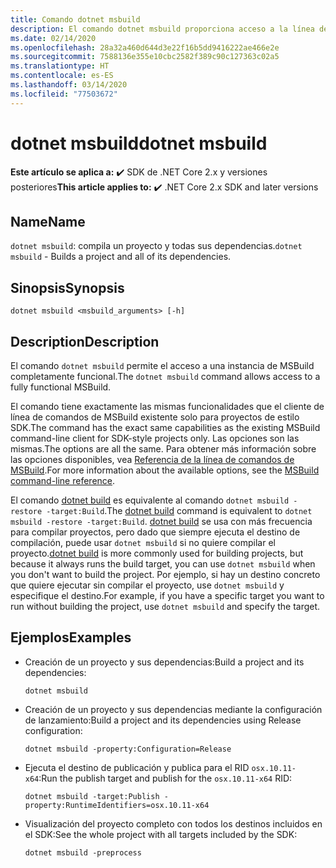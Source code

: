 ```yaml
---
title: Comando dotnet msbuild
description: El comando dotnet msbuild proporciona acceso a la línea de comandos de MSBuild.
ms.date: 02/14/2020
ms.openlocfilehash: 28a32a460d644d3e22f16b5dd9416222ae466e2e
ms.sourcegitcommit: 7588136e355e10cbc2582f389c90c127363c02a5
ms.translationtype: HT
ms.contentlocale: es-ES
ms.lasthandoff: 03/14/2020
ms.locfileid: "77503672"
---
```

# <a name="dotnet-msbuild"></a><span data-ttu-id="7c15c-103">dotnet msbuild</span><span class="sxs-lookup"><span data-stu-id="7c15c-103">dotnet msbuild</span></span>

<span data-ttu-id="7c15c-104">**Este artículo se aplica a:** ✔️ SDK de .NET Core 2.x y versiones posteriores</span><span class="sxs-lookup"><span data-stu-id="7c15c-104">**This article applies to:** ✔️ .NET Core 2.x SDK and later versions</span></span>

## <a name="name"></a><span data-ttu-id="7c15c-105">Name</span><span class="sxs-lookup"><span data-stu-id="7c15c-105">Name</span></span>

<span data-ttu-id="7c15c-106">`dotnet msbuild`: compila un proyecto y todas sus dependencias.</span><span class="sxs-lookup"><span data-stu-id="7c15c-106">`dotnet msbuild` - Builds a project and all of its dependencies.</span></span>

## <a name="synopsis"></a><span data-ttu-id="7c15c-107">Sinopsis</span><span class="sxs-lookup"><span data-stu-id="7c15c-107">Synopsis</span></span>

`dotnet msbuild <msbuild_arguments> [-h]`

## <a name="description"></a><span data-ttu-id="7c15c-108">Description</span><span class="sxs-lookup"><span data-stu-id="7c15c-108">Description</span></span>

<span data-ttu-id="7c15c-109">El comando `dotnet msbuild` permite el acceso a una instancia de MSBuild completamente funcional.</span><span class="sxs-lookup"><span data-stu-id="7c15c-109">The `dotnet msbuild` command allows access to a fully functional MSBuild.</span></span>

<span data-ttu-id="7c15c-110">El comando tiene exactamente las mismas funcionalidades que el cliente de línea de comandos de MSBuild existente solo para proyectos de estilo SDK.</span><span class="sxs-lookup"><span data-stu-id="7c15c-110">The command has the exact same capabilities as the existing MSBuild command-line client for SDK-style projects only.</span></span> <span data-ttu-id="7c15c-111">Las opciones son las mismas.</span><span class="sxs-lookup"><span data-stu-id="7c15c-111">The options are all the same.</span></span> <span data-ttu-id="7c15c-112">Para obtener más información sobre las opciones disponibles, vea [Referencia de la línea de comandos de MSBuild](/visualstudio/msbuild/msbuild-command-line-reference).</span><span class="sxs-lookup"><span data-stu-id="7c15c-112">For more information about the available options, see the [MSBuild command-line reference](/visualstudio/msbuild/msbuild-command-line-reference).</span></span>

<span data-ttu-id="7c15c-113">El comando [dotnet build](dotnet-build.md) es equivalente al comando `dotnet msbuild -restore -target:Build`.</span><span class="sxs-lookup"><span data-stu-id="7c15c-113">The [dotnet build](dotnet-build.md) command is equivalent to `dotnet msbuild -restore -target:Build`.</span></span> <span data-ttu-id="7c15c-114">[dotnet build](dotnet-build.md) se usa con más frecuencia para compilar proyectos, pero dado que siempre ejecuta el destino de compilación, puede usar `dotnet msbuild` si no quiere compilar el proyecto.</span><span class="sxs-lookup"><span data-stu-id="7c15c-114">[dotnet build](dotnet-build.md) is more commonly used for building projects, but because it always runs the build target, you can use `dotnet msbuild` when you don't want to build the project.</span></span> <span data-ttu-id="7c15c-115">Por ejemplo, si hay un destino concreto que quiere ejecutar sin compilar el proyecto, use `dotnet msbuild` y especifique el destino.</span><span class="sxs-lookup"><span data-stu-id="7c15c-115">For example, if you have a specific target you want to run without building the project, use `dotnet msbuild` and specify the target.</span></span>

## <a name="examples"></a><span data-ttu-id="7c15c-116">Ejemplos</span><span class="sxs-lookup"><span data-stu-id="7c15c-116">Examples</span></span>

- <span data-ttu-id="7c15c-117">Creación de un proyecto y sus dependencias:</span><span class="sxs-lookup"><span data-stu-id="7c15c-117">Build a project and its dependencies:</span></span>

  ```dotnetcli
  dotnet msbuild
  ```

- <span data-ttu-id="7c15c-118">Creación de un proyecto y sus dependencias mediante la configuración de lanzamiento:</span><span class="sxs-lookup"><span data-stu-id="7c15c-118">Build a project and its dependencies using Release configuration:</span></span>

  ```dotnetcli
  dotnet msbuild -property:Configuration=Release
  ```

- <span data-ttu-id="7c15c-119">Ejecuta el destino de publicación y publica para el RID `osx.10.11-x64`:</span><span class="sxs-lookup"><span data-stu-id="7c15c-119">Run the publish target and publish for the `osx.10.11-x64` RID:</span></span>

  ```dotnetcli
  dotnet msbuild -target:Publish -property:RuntimeIdentifiers=osx.10.11-x64
  ```

- <span data-ttu-id="7c15c-120">Visualización del proyecto completo con todos los destinos incluidos en el SDK:</span><span class="sxs-lookup"><span data-stu-id="7c15c-120">See the whole project with all targets included by the SDK:</span></span>

  ```dotnetcli
  dotnet msbuild -preprocess
  ```
